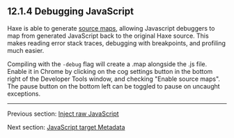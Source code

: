 ## 12.1.4 Debugging JavaScript

Haxe is able to generate [source maps](http://www.html5rocks.com/en/tutorials/developertools/sourcemaps/), allowing Javascript debuggers to map from generated JavaScript back to the original Haxe source. This makes reading error stack traces, debugging with breakpoints, and profiling much easier.

Compiling with the `-debug` flag will create a .map alongside the .js file. Enable it in Chrome by clicking on the cog settings button in the bottom right of the Developer Tools window, and checking "Enable source maps". The pause button on the bottom left can be toggled to pause on uncaught exceptions.

---

Previous section: [Inject raw JavaScript](target-javascript-injection.md)

Next section: [JavaScript target Metadata](target-javascript-metadata.md)